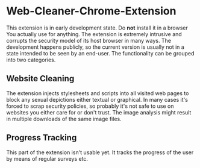 # Web-Cleaner-Chrome-Extension
This extension is in early development state. Do **not** install it in a browser You actually use for anything.
The extension is extremely intrusive and corrupts the security model of its host browser in many ways.
The development happens publicly, so the current version is usually not in a state intended to be seen by an end-user.
The functionality can be grouped into two categories.

## Website Cleaning
The extension injects stylesheets and scripts into all visited web pages to block any sexual depictions either textual or graphical. In many cases it's forced to scrap security policies, so probably it's not safe to use on websites you either care for or don't trust. The image analysis might result in multiple downloads of the same image files.

## Progress Tracking
This part of the extension isn't usable yet. It tracks the progress of the user by means of regular surveys etc.
